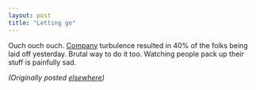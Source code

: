 ```yaml
---
layout: post
title: "Letting go"
---
```




<p>Ouch ouch ouch. <a
href="http://www.optiron.com/">Company</a> turbulence
resulted in 40% of the folks being laid off yesterday.
Brutal way to do it too. Watching people pack up their stuff
is painfully sad.

<p><em>(Originally posted <a href="http://www.advogato.org/person/cwinters/diary.html?start=48">elsewhere</a>)</em></p>


